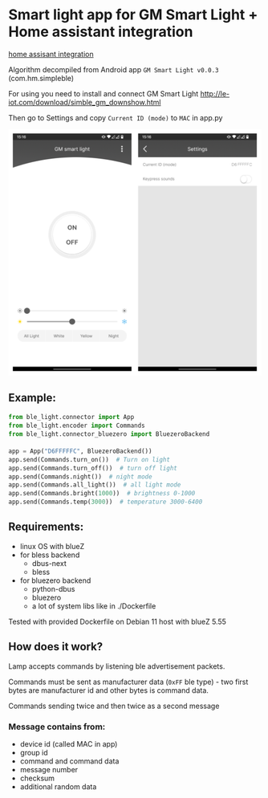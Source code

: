 # Smart light app for GM Smart Light + Home assistant integration

[home assisant integration](./hass_integration/README.md)

Algorithm decompiled from Android app `GM Smart Light v0.0.3` (com.hm.simpleble)

For using you need to install and connect GM Smart Light http://le-iot.com/download/simble_gm_downshow.html

Then go to Settings and copy `Current ID (mode)` to `MAC` in app.py

![](.github/screen.png)

## Example:

```python
from ble_light.connector import App
from ble_light.encoder import Commands
from ble_light.connector_bluezero import BluezeroBackend

app = App("D6FFFFFC", BluezeroBackend())
app.send(Commands.turn_on())  # Turn on light
app.send(Commands.turn_off())  # turn off light
app.send(Commands.night())  # night mode
app.send(Commands.all_light())  # all light mode
app.send(Commands.bright(1000))  # brightness 0-1000
app.send(Commands.temp(3000))  # temperature 3000-6400
```

## Requirements:

- linux OS with blueZ
- for bless backend
  - dbus-next
  - bless
- for bluezero backend
  - python-dbus
  - bluezero
  - a lot of system libs like in ./Dockerfile

Tested with provided Dockerfile on Debian 11 host with blueZ 5.55


## How does it work?

Lamp accepts commands by listening ble advertisement packets.

Commands must be sent as manufacturer data (`0xFF` ble type) - two first bytes are manufacturer id and other bytes is command data.

Commands sending twice and then twice as a second message

### Message contains from:

- device id (called MAC in app)
- group id
- command and command data
- message number
- checksum
- additional random data